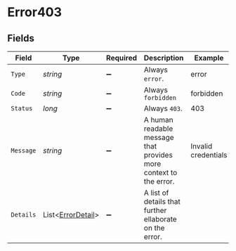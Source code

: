 # Error403


## Fields

| Field                                                             | Type                                                              | Required                                                          | Description                                                       | Example                                                           |
| ----------------------------------------------------------------- | ----------------------------------------------------------------- | ----------------------------------------------------------------- | ----------------------------------------------------------------- | ----------------------------------------------------------------- |
| `Type`                                                            | *string*                                                          | :heavy_minus_sign:                                                | Always `error`.                                                   | error                                                             |
| `Code`                                                            | *string*                                                          | :heavy_minus_sign:                                                | Always `forbidden`                                                | forbidden                                                         |
| `Status`                                                          | *long*                                                            | :heavy_minus_sign:                                                | Always `403`.                                                     | 403                                                               |
| `Message`                                                         | *string*                                                          | :heavy_minus_sign:                                                | A human readable message that provides more context to the error. | Invalid credentials                                               |
| `Details`                                                         | List<[ErrorDetail](../../Models/Components/ErrorDetail.md)>       | :heavy_minus_sign:                                                | A list of details that further ellaborate on the error.           |                                                                   |